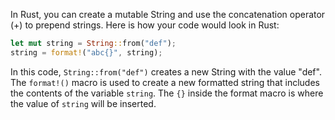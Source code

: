In Rust, you can create a mutable String and use the concatenation operator (+) to prepend strings. Here is how your code would look in Rust:

```rust
let mut string = String::from("def");
string = format!("abc{}", string);
```

In this code, `String::from("def")` creates a new String with the value "def". The `format!()` macro is used to create a new formatted string that includes the contents of the variable `string`. The `{}` inside the format macro is where the value of `string` will be inserted.
